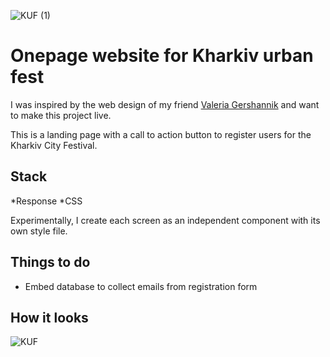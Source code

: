 ![KUF (1)](https://github.com/DiGureev/Kharkiv-urban-fest/assets/135432172/7ae72631-df20-4ae5-bd36-7cbb5985d0bd)

# Onepage website for Kharkiv urban fest
I was inspired by the web design of my friend [Valeria Gershannik](https://www.behance.net/gallery/188223681/Kharkiv-Urban-Festival-Landing-Page) and want to make this project live. 

This is a landing page with a call to action button to register users for the Kharkiv City Festival. 

## Stack
*Response
*CSS

Experimentally, I create each screen as an independent component with its own style file. 

## Things to do
* Embed database to collect emails from registration form

## How it looks
![KUF](https://github.com/DiGureev/Kharkiv-urban-fest/assets/135432172/efd6a755-5495-4896-915f-45521b435fe3)


